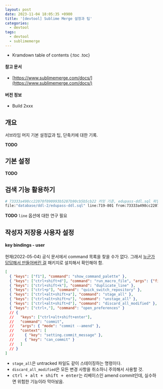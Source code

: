 ```yaml
---
layout: post
date: 2023-11-04 18:05:35 +0900
title: '[devtool] Sublime Merge 설정과 팁'
categories:
  - devtool
tags:
  - devtool
  - sublimemerge
---
```


* Kramdown table of contents
{:toc .toc}

#### 참고 문서

- [https://www.sublimemerge.com/docs/](https://www.sublimemerge.com/docs/)

#### 버전 정보

- Build 2xxx


## 개요

서브라임 머지 기본 설정값과 팁, 단축키에 대한 기록.

**TODO**


## 기본 설정

**TODO**


## 검색 기능 활용하기

```bash
# 73333a498cc22070f090993b5287b90cb5b5cb22 커밋 기준, edupass-ddl.sql 파일 719-801 라인의 변경점 보기
file:"database/ddl-2/edupass-ddl.sql" line:719-801 from:73333a498cc22070f090993b5287b90cb5b5cb22
```

**TODO** `line` 옵션에 대한 연구 필요


## 작성자 저장용 사용자 설정

#### key bindings - user

현재(2022-05-04) 공식 문서에서 command 목록을 찾을 수가 없다. 그래서 [누군가 답답해서 만들어버린 걸](https://github.com/Sublime-Instincts/CommandsBrowser) 패키지로 설치해서 확인해야 함.

```json
[
  { "keys": ["f1"], "command": "show_command_palette" },
  { "keys": ["ctrl+shift+d"], "command": "run_macro_file", "args": {"file": "res://Packages/Default/Delete Line.sublime-macro"} },
  { "keys": ["ctrl+shift+k"], "command": "duplicate_line" },
  { "keys": ["ctrl+p"], "command": "quick_switch_repository" },
  { "keys": ["ctrl+alt+shift+a"], "command": "stage_all" },
  { "keys": ["ctrl+alt+shift+u"], "command": "unstage_all" },
  { "keys": ["ctrl+alt+shift+d"], "command": "discard_all_modified" },
  { "keys": ["ctrl+,"], "command": "open_preferences" }
  // { 
  //   "keys": ["ctrl+alt+shift+enter"], 
  //   "command": "commit", 
  //   "args": { "mode": "commit --amend" }, 
  //   "context": [
  //     { "key": "setting.commit_message" }, 
  //     { "key": "can_commit" }
  //   ]
  // }
]
```

- `stage_all`은 untracked 파일도 같이 스테이징하는 명령이다. 
- `discard_all_modified`은 모든 변경 사항을 취소하니 주의해서 사용할 것. 
- <kbd>ctrl + alt + shift + enter</kbd>는 리베이스인 amend commit인데, 실수하면 위험한 기능이라 막아놨음.
